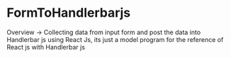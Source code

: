 # FormToHandlerbarjs

Overview -> Collecting data from input form and post the data into Handlerbar js using React Js, its just a model program for the reference of React js with Handlerbar js
